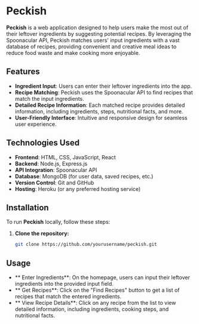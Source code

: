 # Peckish

**Peckish** is a web application designed to help users make the most out of their leftover ingredients by suggesting potential recipes. By leveraging the Spoonacular API, Peckish matches users' input ingredients with a vast database of recipes, providing convenient and creative meal ideas to reduce food waste and make cooking more enjoyable.

## Features

- **Ingredient Input**: Users can enter their leftover ingredients into the app.
- **Recipe Matching**: Peckish uses the Spoonacular API to find recipes that match the input ingredients.
- **Detailed Recipe Information**: Each matched recipe provides detailed information, including ingredients, steps, nutritional facts, and more.
- **User-Friendly Interface**: Intuitive and responsive design for seamless user experience.

## Technologies Used

- **Frontend**: HTML, CSS, JavaScript, React
- **Backend**: Node.js, Express.js
- **API Integration**: Spoonacular API
- **Database**: MongoDB (for user data, saved recipes, etc.)
- **Version Control**: Git and GitHub
- **Hosting**: Heroku (or any preferred hosting service)

## Installation

To run **Peckish** locally, follow these steps:

1. **Clone the repository:**
   ```sh
   git clone https://github.com/yourusername/peckish.git


## Usage
- ** Enter Ingredients**: On the homepage, users can input their leftover ingredients into the provided input field.
- ** Get Recipes**: Click on the "Find Recipes" button to get a list of recipes that match the entered ingredients.
- ** View Recipe Details**: Click on any recipe from the list to view detailed information, including ingredients, cooking steps, and nutritional facts.
